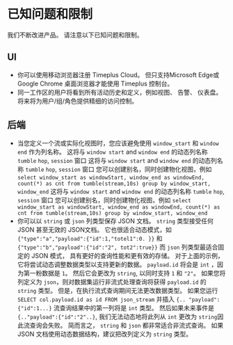 # 已知问题和限制

我们不断改进产品。 请注意以下已知问题和限制。

## UI

* 你可以使用移动浏览器注册 Timeplus Cloud。 但只支持Microsoft Edge或Google Chrome 桌面浏览器才能使用 Timeplus 控制台。
* 同一工作区的用户将看到所有活动历史和定义，例如视图、 告警、 仪表盘。 将来将为用户/组/角色提供精细的访问控制。

## 后端

* 当您定义一个流或实际化视图时，您应该避免使用 `window_start` 和 `window end` 作为列名称。 这将与 `window start` and `window end` 的动态列名称 `tumble` `hop`, `session` 窗口 这将与 `window start` and `window end` 的动态列名称 `tumble` `hop`, `session` 窗口 您可以创建别名，同时创建物化视图，例如 `select window_start as windowStart, window_end as windowEnd, count(*) as cnt from tumble(stream,10s) group by window_start, window_end` 这将与 `window start` and `window end` 的动态列名称 `tumble` `hop`, `session` 窗口 您可以创建别名，同时创建物化视图，例如 `select window_start as windowStart, window_end as windowEnd, count(*) as cnt from tumble(stream,10s) group by window_start, window_end`
* 你可以以 `string` 或 `json` 列类型保存 JSON 文档。 `string` 类型接受任何 JSON 甚至无效的 JSON文档。 它也很适合动态模式，如 `{"type":"a","payload":{"id":1,"totel1":0. }}` 和  `{"type":"b","payload":{"id":"2", tot2":true}}` 而 `json` 列类型最适合固定的 JSON 模式， 具有更好的查询性能和更有效的存储。 对于上面的示例，它将尝试动态调整数据类型以支持更新的数据。 `payload.id` 将会是 `int` ，因为第一粉数据是 `1`。 然后它会更改为 `string`, 以同时支持 `1` 和 `"2"`。 如果您将列定义为 `json`，则对数据集运行非流式处理查询将获得 `payload.id` 的 `string` 类型。 但是，在执行流式查询期间无法更改数据类型。 如果您运行 `SELECT col.payload.id as id FROM json_stream` 并插入 `{.. "payload":{"id":1...}` 流查询结果中的第一列将是 `int` 类型。 然后如果未来事件是 `{.."payload":{"id":"2"..}`, 我们无法动态地将此列从 `int` 更改为 `string`因此流查询会失败。 简而言之， `string` 和 `json` 都非常适合非流式查询。 如果 JSON 文档使用动态数据结构，建议把改列定义为 `string` 类型。